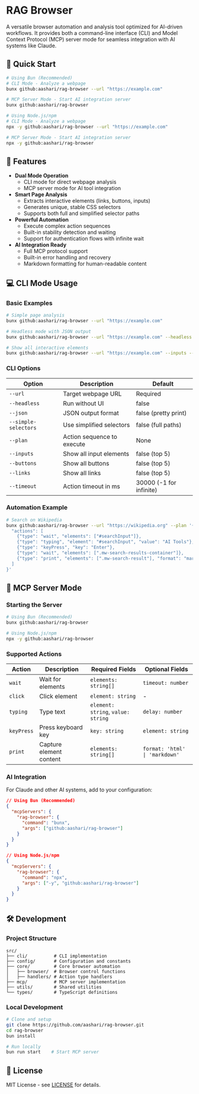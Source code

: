 # RAG Browser

A versatile browser automation and analysis tool optimized for AI-driven workflows. It provides both a command-line interface (CLI) and Model Context Protocol (MCP) server mode for seamless integration with AI systems like Claude.

## 🚀 Quick Start

```bash
# Using Bun (Recommended)
# CLI Mode - Analyze a webpage
bunx github:aashari/rag-browser --url "https://example.com"

# MCP Server Mode - Start AI integration server
bunx github:aashari/rag-browser

# Using Node.js/npm
# CLI Mode - Analyze a webpage
npx -y github:aashari/rag-browser --url "https://example.com"

# MCP Server Mode - Start AI integration server
npx -y github:aashari/rag-browser
```

## 🎯 Features

- **Dual Mode Operation**
  - CLI mode for direct webpage analysis
  - MCP server mode for AI tool integration
- **Smart Page Analysis**
  - Extracts interactive elements (links, buttons, inputs)
  - Generates unique, stable CSS selectors
  - Supports both full and simplified selector paths
- **Powerful Automation**
  - Execute complex action sequences
  - Built-in stability detection and waiting
  - Support for authentication flows with infinite wait
- **AI Integration Ready**
  - Full MCP protocol support
  - Built-in error handling and recovery
  - Markdown formatting for human-readable content

## 💻 CLI Mode Usage

### Basic Examples

```bash
# Simple page analysis
bunx github:aashari/rag-browser --url "https://example.com"

# Headless mode with JSON output
bunx github:aashari/rag-browser --url "https://example.com" --headless --json

# Show all interactive elements
bunx github:aashari/rag-browser --url "https://example.com" --inputs --buttons --links
```

### CLI Options

| Option               | Description                | Default              |
| -------------------- | -------------------------- | -------------------- |
| `--url`              | Target webpage URL         | Required             |
| `--headless`         | Run without UI             | false                |
| `--json`             | JSON output format         | false (pretty print) |
| `--simple-selectors` | Use simplified selectors   | false (full paths)   |
| `--plan`             | Action sequence to execute | None                 |
| `--inputs`           | Show all input elements    | false (top 5)        |
| `--buttons`          | Show all buttons           | false (top 5)        |
| `--links`            | Show all links             | false (top 5)        |
| `--timeout`          | Action timeout in ms       | 30000 (-1 for infinite) |

### Automation Example

```bash
# Search on Wikipedia
bunx github:aashari/rag-browser --url "https://wikipedia.org" --plan '{
  "actions": [
    {"type": "wait", "elements": ["#searchInput"]},
    {"type": "typing", "element": "#searchInput", "value": "AI Tools"},
    {"type": "keyPress", "key": "Enter"},
    {"type": "wait", "elements": [".mw-search-results-container"]},
    {"type": "print", "elements": [".mw-search-result"], "format": "markdown"}
  ]
}'
```

## 🤖 MCP Server Mode

### Starting the Server

```bash
# Using Bun (Recommended)
bunx github:aashari/rag-browser

# Using Node.js/npm
npx -y github:aashari/rag-browser
```

### Supported Actions

| Action     | Description                | Required Fields           | Optional Fields          |
| ---------- | -------------------------- | ------------------------- | ------------------------ |
| `wait`     | Wait for elements         | `elements: string[]`      | `timeout: number`        |
| `click`    | Click element             | `element: string`         | -                        |
| `typing`   | Type text                 | `element: string`, `value: string` | `delay: number` |
| `keyPress` | Press keyboard key        | `key: string`             | `element: string`        |
| `print`    | Capture element content   | `elements: string[]`      | `format: 'html' \| 'markdown'` |

### AI Integration

For Claude and other AI systems, add to your configuration:

```json
// Using Bun (Recommended)
{
  "mcpServers": {
    "rag-browser": {
      "command": "bunx",
      "args": ["github:aashari/rag-browser"]
    }
  }
}

// Using Node.js/npm
{
  "mcpServers": {
    "rag-browser": {
      "command": "npx",
      "args": ["-y", "github:aashari/rag-browser"]
    }
  }
}
```

## 🛠️ Development

### Project Structure

```
src/
├── cli/          # CLI implementation
├── config/       # Configuration and constants
├── core/         # Core browser automation
│   ├── browser/  # Browser control functions
│   ├── handlers/ # Action type handlers
├── mcp/          # MCP server implementation
├── utils/        # Shared utilities
└── types/        # TypeScript definitions
```

### Local Development

```bash
# Clone and setup
git clone https://github.com/aashari/rag-browser.git
cd rag-browser
bun install

# Run locally
bun run start    # Start MCP server
```

## 📝 License

MIT License - see [LICENSE](LICENSE) for details.
